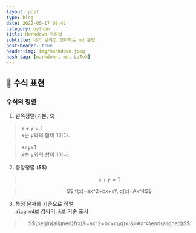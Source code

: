 ```yaml
---
layout: post
type: blog
date: 2022-05-17 09:42
category: python
title: Markdown 작성법
subtitle: 내가 보려고 정리하는 md 문법
post-header: true
header-img: img/markdown.jpeg
hash-tag: [markdown, md, LaTeX]
---
```

<!-- $Error = (E[f^(x)] - f(x))^2 + E[f^(x) - E[/overrightf^(x)]]^2 + e$

bias: 예측된 값의 평균이 정답과 얼마나 차이가 있느냐
variance: 얼마나 큰 폭으로 변화 해? -->

## 🔣 수식 표현
### 수식의 정렬

1. 왼쪽정렬(기본, $)
> $x+y=1$  
> $x$는 $y$와의 합이 $1$이다.  

> x+y=1  
> x는 y와의 합이 1이다.  

2. 중앙정렬 ($$)
> $$x+y=1$$

> $$ f(x)=ax^2+bx+c\\ g(x)=Ax^4$$

3. 특정 문자를 기준으로 정렬   
    `aligned`로 감싸기, `&`로 기준 표시
> $$\begin{aligned}f(x)&=ax^2+bx+c\\g(x)&=Ax^4\end{aligned}$$